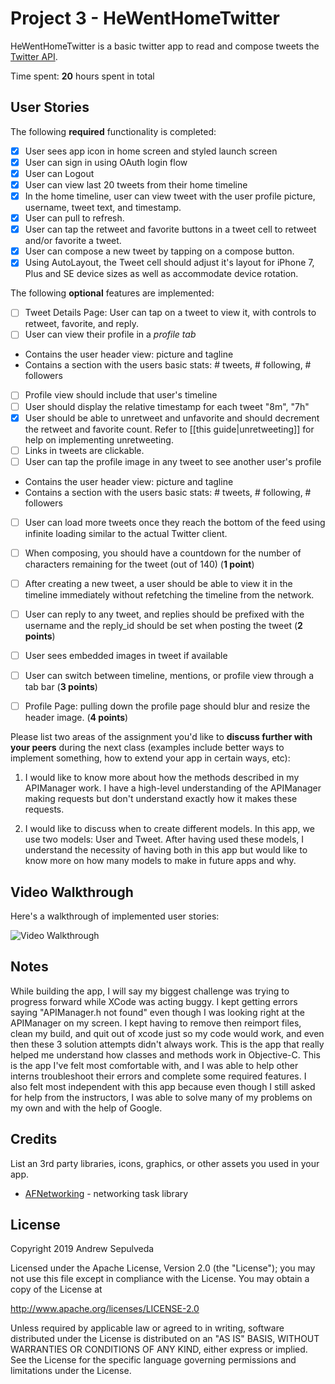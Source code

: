 # Project 3 - HeWentHomeTwitter

HeWentHomeTwitter is a basic twitter app to read and compose tweets the [Twitter API](https://apps.twitter.com/).

Time spent: **20** hours spent in total

## User Stories

The following **required** functionality is completed:

- [X] User sees app icon in home screen and styled launch screen
- [X] User can sign in using OAuth login flow
- [X] User can Logout
- [X] User can view last 20 tweets from their home timeline
- [X] In the home timeline, user can view tweet with the user profile picture, username, tweet text, and timestamp.
- [X] User can pull to refresh.
- [X] User can tap the retweet and favorite buttons in a tweet cell to retweet and/or favorite a tweet.
- [X] User can compose a new tweet by tapping on a compose button.
- [X] Using AutoLayout, the Tweet cell should adjust it's layout for iPhone 7, Plus and SE device sizes as well as accommodate device rotation.

The following **optional** features are implemented:

- [ ] Tweet Details Page: User can tap on a tweet to view it, with controls to retweet, favorite, and reply.
- [ ] User can view their profile in a *profile tab*
- Contains the user header view: picture and tagline
- Contains a section with the users basic stats: # tweets, # following, # followers
- [ ] Profile view should include that user's timeline
- [ ] User should display the relative timestamp for each tweet "8m", "7h"
- [X] User should be able to unretweet and unfavorite and should decrement the retweet and favorite count. Refer to [[this guide|unretweeting]] for help on implementing unretweeting.
- [ ] Links in tweets are clickable.
- [ ] User can tap the profile image in any tweet to see another user's profile
- Contains the user header view: picture and tagline
- Contains a section with the users basic stats: # tweets, # following, # followers
- [ ] User can load more tweets once they reach the bottom of the feed using infinite loading similar to the actual Twitter client.
- [ ] When composing, you should have a countdown for the number of characters remaining for the tweet (out of 140) (**1 point**)
- [ ] After creating a new tweet, a user should be able to view it in the timeline immediately without refetching the timeline from the network.
- [ ] User can reply to any tweet, and replies should be prefixed with the username and the reply_id should be set when posting the tweet (**2 points**)
- [ ] User sees embedded images in tweet if available
- [ ] User can switch between timeline, mentions, or profile view through a tab bar (**3 points**)
- [ ] Profile Page: pulling down the profile page should blur and resize the header image. (**4 points**)


Please list two areas of the assignment you'd like to **discuss further with your peers** during the next class (examples include better ways to implement something, how to extend your app in certain ways, etc):

1. I would like to know more about how the methods described in my APIManager work. I have a high-level understanding of the APIManager making requests but don't understand exactly how it makes these requests. 

2. I would like to discuss when to create different models. In this app, we use two models: User and Tweet. After having used these models, I understand the necessity of having both in this app but would like to know more on how many models to make in future apps and why. 

## Video Walkthrough

Here's a walkthrough of implemented user stories:

<img src='http://g.recordit.co/mFp1zZBj3O.gif' title='Video Walkthrough' width='' alt='Video Walkthrough' />


## Notes

While building the app, I will say my biggest challenge was trying to progress forward while XCode was acting buggy. I kept getting errors saying "APIManager.h not found" even though I was looking right at the APIManager on my screen. I kept having to remove then reimport files, clean my build, and quit out of xcode just so my code would work, and even then these 3 solution attempts didn't always work. This is the app that really helped me understand how classes and methods work in Objective-C. This is the app I've felt most comfortable with, and I was able to help other interns troubleshoot their errors and complete some required features. I also felt most independent with this app because even though I still asked for help from the instructors, I was able to solve many of my problems on my own and with the help of Google. 

## Credits

List an 3rd party libraries, icons, graphics, or other assets you used in your app.

- [AFNetworking](https://github.com/AFNetworking/AFNetworking) - networking task library

## License

Copyright 2019 Andrew Sepulveda

Licensed under the Apache License, Version 2.0 (the "License");
you may not use this file except in compliance with the License.
You may obtain a copy of the License at

http://www.apache.org/licenses/LICENSE-2.0

Unless required by applicable law or agreed to in writing, software
distributed under the License is distributed on an "AS IS" BASIS,
WITHOUT WARRANTIES OR CONDITIONS OF ANY KIND, either express or implied.
See the License for the specific language governing permissions and
limitations under the License.
